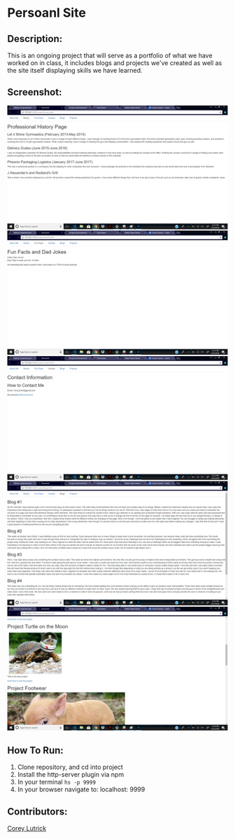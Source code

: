 # Persoanl Site

## Description:
This is an ongoing project that will serve as a portfolio of what we have worked on in class, it includes blogs and projects we've created as well as the site itself displaying skills we have learned.

## Screenshot:
![Webpage](https://github.com/Coreylutrick/Coreylutrick.github.io/blob/master/screenshots/screenshot.png)
![Webpage](https://github.com/Coreylutrick/Coreylutrick.github.io/blob/master/screenshots/screenshot2.png)
![Webpage](https://github.com/Coreylutrick/Coreylutrick.github.io/blob/master/screenshots/screenshot3.png)
![Webpage](https://github.com/Coreylutrick/Coreylutrick.github.io/blob/master/screenshots/screenshot4.png)
![Webpage](https://github.com/Coreylutrick/Coreylutrick.github.io/blob/master/screenshots/screenshot5.png)

## How To Run:
1. Clone repository, and cd into project
1. Install the http-server plugin via npm
1. In your terminal ```hs -p 9999```
1. In your browser navigate to: localhost: 9999

## Contributors:
[Corey Lutrick](https://github.com/Coreylutrick)
